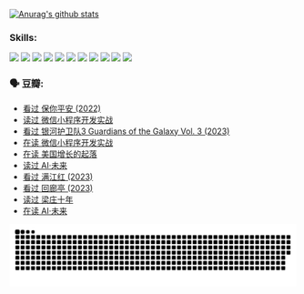 
[![Anurag's github stats](https://github-readme-stats.vercel.app/api?username=w940853815)](https://github.com/anuraghazra/github-readme-stats)

### Skills:

<code><img height="32" src="https://cdn.jsdelivr.net/npm/simple-icons@v5/icons/python.svg"></code>
<code><img height="32" src="https://cdn.jsdelivr.net/npm/simple-icons@v5/icons/javascript.svg"></code>
<code><img height="32" src="https://cdn.jsdelivr.net/npm/simple-icons@v5/icons/django.svg"></code>
<code><img height="32" src="https://cdn.jsdelivr.net/npm/simple-icons@v5/icons/flask.svg"></code>
<code><img height="32" src="https://cdn.jsdelivr.net/npm/simple-icons@v5/icons/vuetify.svg"></code>
<code><img height="32" src="https://cdn.jsdelivr.net/npm/simple-icons@v5/icons/git.svg"></code>
<code><img height="32" src="https://cdn.jsdelivr.net/npm/simple-icons@v5/icons/docker.svg"></code>
<code><img height="32" src="https://cdn.jsdelivr.net/npm/simple-icons@v5/icons/postgresql.svg"></code>
<code><img height="32" src="https://cdn.jsdelivr.net/npm/simple-icons@v5/icons/elasticsearch.svg"></code>
<code><img height="32" src="https://cdn.jsdelivr.net/npm/simple-icons@v5/icons/macos.svg"></code>
<code><img height="32" src="https://cdn.jsdelivr.net/npm/simple-icons@v5/icons/linux.svg"></code>

### 🗣 豆瓣:

<!-- DOUBAN-ACTIVITIES:START -->
- [看过 保你平安‎ (2022)](https://www.douban.com/people/136069238/status/4239139510/?_i=85068225)
- [读过 微信小程序开发实战](https://www.douban.com/people/136069238/status/4237321528/?_i=85068225)
- [看过 银河护卫队3 Guardians of the Galaxy Vol. 3‎ (2023)](https://www.douban.com/people/136069238/status/4236631849/?_i=85068225)
- [在读 微信小程序开发实战](https://www.douban.com/people/136069238/status/4230177692/?_i=85068225)
- [在读 美国增长的起落](https://www.douban.com/people/136069238/status/4220055912/?_i=85068225)
- [读过 AI·未来](https://www.douban.com/people/136069238/status/4220054171/?_i=85068225)
- [看过 满江红‎ (2023)](https://www.douban.com/people/136069238/status/4219146433/?_i=85068225)
- [看过 回廊亭‎ (2023)](https://www.douban.com/people/136069238/status/4215992758/?_i=85068225)
- [读过 梁庄十年](https://www.douban.com/people/136069238/status/4206664969/?_i=85068225)
- [在读 AI·未来](https://www.douban.com/people/136069238/status/4206653520/?_i=85068225)
<!-- DOUBAN-ACTIVITIES:END -->


![Snake animation](https://raw.githubusercontent.com/w940853815/w940853815/output/github-contribution-grid-snake.svg)

<!--
**w940853815/w940853815** is a ✨ _special_ ✨ repository because its `README.md` (this file) appears on your GitHub profile.

Here are some ideas to get you started:

- 🔭 I’m currently working on ...
- 🌱 I’m currently learning ...
- 👯 I’m looking to collaborate on ...
- 🤔 I’m looking for help with ...
- 💬 Ask me about ...
- 📫 How to reach me: ...
- 😄 Pronouns: ...
- ⚡ Fun fact: ...
-->
